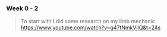 ### Week 0 - 2
> To start with I did some research on my limb mechanic  
https://www.youtube.com/watch?v=g47tNmkVjlQ&t=24s
